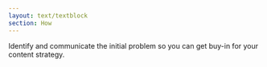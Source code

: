 ```yaml
---
layout: text/textblock
section: How
---
```

Identify and communicate the initial problem so you can get buy-in for your content strategy.
